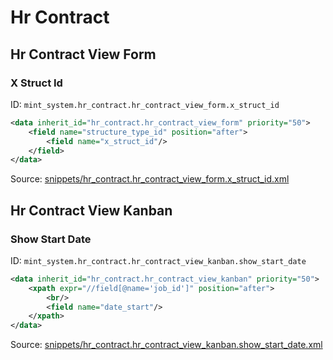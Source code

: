 # Hr Contract

## Hr Contract View Form

### X Struct Id

ID: `mint_system.hr_contract.hr_contract_view_form.x_struct_id`

```xml
<data inherit_id="hr_contract.hr_contract_view_form" priority="50">
    <field name="structure_type_id" position="after">
        <field name="x_struct_id"/>
    </field>
</data>

```
Source: [snippets/hr_contract.hr_contract_view_form.x_struct_id.xml](https://github.com/Mint-System/Odoo-Build/tree/main/snippets/hr_contract.hr_contract_view_form.x_struct_id.xml)

## Hr Contract View Kanban

### Show Start Date

ID: `mint_system.hr_contract.hr_contract_view_kanban.show_start_date`

```xml
<data inherit_id="hr_contract.hr_contract_view_kanban" priority="50">
    <xpath expr="//field[@name='job_id']" position="after">
        <br/>
        <field name="date_start"/>
    </xpath>
</data>

```
Source: [snippets/hr_contract.hr_contract_view_kanban.show_start_date.xml](https://github.com/Mint-System/Odoo-Build/tree/main/snippets/hr_contract.hr_contract_view_kanban.show_start_date.xml)

